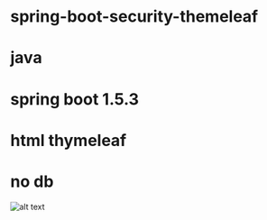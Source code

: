 # spring-boot-security-themeleaf

# java

# spring boot 1.5.3

# html thymeleaf

# no db

![alt text](https://user-images.githubusercontent.com/29679137/61453245-49b70400-a966-11e9-989a-175228c9b666.png)
